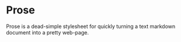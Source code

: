 # Prose

Prose is a dead-simple stylesheet for quickly turning a text markdown document into a pretty web-page.
